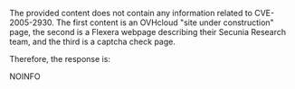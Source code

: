The provided content does not contain any information related to CVE-2005-2930. The first content is an OVHcloud "site under construction" page, the second is a Flexera webpage describing their Secunia Research team, and the third is a captcha check page.

Therefore, the response is:

NOINFO